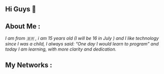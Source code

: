## Hi Guys :wave:

## About Me : 
*I am from :brazil: , i am 15 years old (I will be 16 in July ) and I like technology since I was a child, I always said: “One day I would learn to program” and today I am learning, with more clarity and dedication.*
## My Networks :





<!--
**LuanThierry/LuanThierry** is a ✨ _special_ ✨ repository because its `README.md` (this file) appears on your GitHub profile.

Here are some ideas to get you started:

- 🔭 I’m currently working on ...
- 🌱 I’m currently learning ...
- 👯 I’m looking to collaborate on ...
- 🤔 I’m looking for help with ...
- 💬 Ask me about ...
- 📫 How to reach me: ...
- 😄 Pronouns: ...
- ⚡ Fun fact: ...
-->
